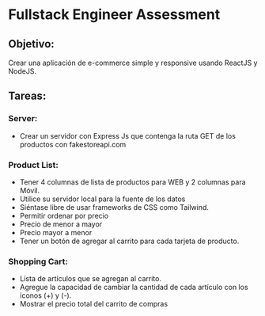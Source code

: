 # Fullstack Engineer Assessment

## Objetivo:
Crear una aplicación de e-commerce simple y responsive usando ReactJS y NodeJS.

## Tareas:

### Server:
- Crear un servidor con Express Js que contenga la ruta GET de los productos con
fakestoreapi.com
### Product List:
- Tener 4 columnas de lista de productos para WEB y 2 columnas para Móvil.
- Utilice su servidor local para la fuente de los datos
- Siéntase libre de usar frameworks de CSS como Tailwind.
- Permitir ordenar por precio
- Precio de menor a mayor
- Precio mayor a menor
- Tener un botón de agregar al carrito para cada tarjeta de producto.
### Shopping Cart:
- Lista de artículos que se agregan al carrito.
- Agregue la capacidad de cambiar la cantidad de cada artículo con los iconos (+) y (-).
- Mostrar el precio total del carrito de compras
